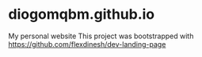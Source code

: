 # diogomqbm.github.io
My personal website
This project was bootstrapped with https://github.com/flexdinesh/dev-landing-page
